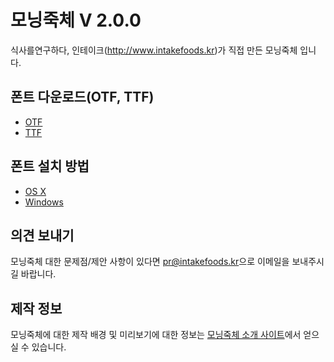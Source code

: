 # 모닝죽체 V 2.0.0

식사를연구하다, 인테이크(http://www.intakefoods.kr)가 직접 만든 모닝죽체 입니다.


## 폰트 다운로드(OTF, TTF)

- [OTF](https://github.com/intakefoods/intake_font/raw/master/Intake%20Morningjook.otf)
- [TTF](https://github.com/intakefoods/intake_font/raw/master/Intake%20Morningjook.tf)


## 폰트 설치 방법

- [OS X](https://support.apple.com/ko-kr/HT201749)
- [Windows](http://windows.microsoft.com/en-us/windows-vista/install-or-uninstall-fonts)


## 의견 보내기

모닝죽체 대한 문제점/제안 사항이 있다면 <pr@intakefoods.kr>으로 이메일을 보내주시길 바랍니다.


## 제작 정보

모닝죽체에 대한 제작 배경 및 미리보기에 대한 정보는 [모닝죽체 소개 사이트](http://font.intakefoods.kr/)에서 얻으실 수 있습니다.
